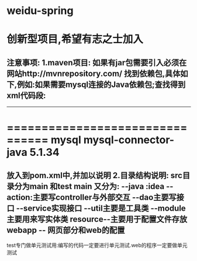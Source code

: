 weidu-spring
============
创新型项目,希望有志之士加入
============
注意事项:
1.maven项目:
如果有jar包需要引入必须在网站http://mvnrepository.com/
找到依赖包,具体如下,例如:如果需要mysql连接的Java依赖包;查找得到xml代码段:
-------------------------------------

---------------------------------------
================================
<dependency>
	<groupId>mysql</groupId>
	<artifactId>mysql-connector-java</artifactId>
	<version>5.1.34</version>
</dependency>
=================================
放入到pom.xml中,并加以说明
2.目录结构说明:
src目录分为main 和test
main 又分为:
--java :idea
   --action:主要写controller与外部交互
   --dao主要写接口
   --service实现接口
   --util主要是工具类
   --module主要用来写实体类
resource--主要用于配置文件存放
webapp -- 网页部分和web的配置
---------------------
test专门做单元测试用:编写的代码一定要进行单元测试.web的程序一定要做单元测试